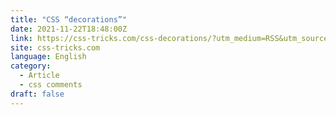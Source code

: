 ```yaml
---
title: "CSS “decorations”"
date: 2021-11-22T18:48:00Z
link: https://css-tricks.com/css-decorations/?utm_medium=RSS&utm_source=news.12bit.vn
site: css-tricks.com
language: English
category:
  - Article
  - css comments
draft: false
---
```


